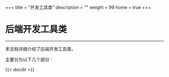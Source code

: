 +++
title = "开发工具类"
description = ""
weight = 99
home = true
+++

# 后端开发工具类
---
本文档详细介绍了后端开发工具类。

主要分为以下几个部分：

{{< docdir >}}